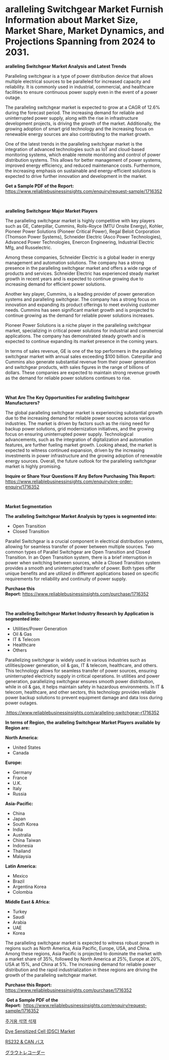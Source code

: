 <p><h1>aralleling Switchgear Market Furnish Information about Market Size, Market Share, Market Dynamics, and Projections Spanning from 2024 to 2031.</h1></p><p><strong>aralleling Switchgear Market Analysis and Latest Trends</strong></p>
<p><p>Paralleling switchgear is a type of power distribution device that allows multiple electrical sources to be paralleled for increased capacity and reliability. It is commonly used in industrial, commercial, and healthcare facilities to ensure continuous power supply even in the event of a power outage.</p><p>The paralleling switchgear market is expected to grow at a CAGR of 12.6% during the forecast period. The increasing demand for reliable and uninterrupted power supply, along with the rise in infrastructure development projects, is driving the growth of the market. Additionally, the growing adoption of smart grid technology and the increasing focus on renewable energy sources are also contributing to the market growth.</p><p>One of the latest trends in the paralleling switchgear market is the integration of advanced technologies such as IoT and cloud-based monitoring systems, which enable remote monitoring and control of power distribution systems. This allows for better management of power systems, improved energy efficiency, and reduced maintenance costs. Furthermore, the increasing emphasis on sustainable and energy-efficient solutions is expected to drive further innovation and development in the market.</p></p>
<p><strong>Get a Sample PDF of the Report:&nbsp;</strong> <a href="https://www.reliablebusinessinsights.com/enquiry/request-sample/1716352">https://www.reliablebusinessinsights.com/enquiry/request-sample/1716352</a></p>
<p>&nbsp;</p>
<p><strong>aralleling Switchgear Major Market Players</strong></p>
<p><p>The paralleling switchgear market is highly competitive with key players such as GE, Caterpillar, Cummins, Rolls-Royce (MTU Onsite Energy), Kohler, Pioneer Power Solutions (Pioneer Critical Power), Regal Beloit Corporation (Thomson Power Systems), Schneider Electric (Asco Power Technologies), Advanced Power Technologies, Enercon Engineering, Industrial Electric Mfg, and Russelectric.</p><p>Among these companies, Schneider Electric is a global leader in energy management and automation solutions. The company has a strong presence in the paralleling switchgear market and offers a wide range of products and services. Schneider Electric has experienced steady market growth in recent years and is expected to continue growing due to increasing demand for efficient power solutions.</p><p>Another key player, Cummins, is a leading provider of power generation systems and paralleling switchgear. The company has a strong focus on innovation and expanding its product offerings to meet evolving customer needs. Cummins has seen significant market growth and is projected to continue growing as the demand for reliable power solutions increases.</p><p>Pioneer Power Solutions is a niche player in the paralleling switchgear market, specializing in critical power solutions for industrial and commercial applications. The company has demonstrated steady growth and is expected to continue expanding its market presence in the coming years.</p><p>In terms of sales revenue, GE is one of the top performers in the paralleling switchgear market with annual sales exceeding $100 billion. Caterpillar and Cummins also generate substantial revenue from their power generation and switchgear products, with sales figures in the range of billions of dollars. These companies are expected to maintain strong revenue growth as the demand for reliable power solutions continues to rise.</p></p>
<p>&nbsp;</p>
<p><strong>What Are The Key Opportunities For aralleling Switchgear Manufacturers?</strong></p>
<p><p>The global paralleling switchgear market is experiencing substantial growth due to the increasing demand for reliable power sources across various industries. The market is driven by factors such as the rising need for backup power solutions, grid modernization initiatives, and the growing focus on ensuring uninterrupted power supply. Technological advancements, such as the integration of digitalization and automation features, are further fueling market growth. Looking ahead, the market is expected to witness continued expansion, driven by the increasing investments in power infrastructure and the growing adoption of renewable energy sources. Overall, the future outlook for the paralleling switchgear market is highly promising.</p></p>
<p><strong>Inquire or Share Your Questions If Any Before Purchasing This Report:</strong> <a href="https://www.reliablebusinessinsights.com/enquiry/pre-order-enquiry/1716352">https://www.reliablebusinessinsights.com/enquiry/pre-order-enquiry/1716352</a></p>
<p>&nbsp;</p>
<p><strong>Market Segmentation</strong></p>
<p><strong>The aralleling Switchgear Market Analysis by types is segmented into:</strong></p>
<p><ul><li>Open Transition</li><li>Closed Transition</li></ul></p>
<p><p>Parallel Switchgear is a crucial component in electrical distribution systems, allowing for seamless transfer of power between multiple sources. Two common types of Parallel Switchgear are Open Transition and Closed Transition. In an Open Transition system, there is a brief interruption in power when switching between sources, while a Closed Transition system provides a smooth and uninterrupted transfer of power. Both types offer unique benefits and are utilized in different applications based on specific requirements for reliability and continuity of power supply.</p></p>
<p><strong>Purchase this Report:&nbsp;</strong><a href="https://www.reliablebusinessinsights.com/purchase/1716352">https://www.reliablebusinessinsights.com/purchase/1716352</a></p>
<p>&nbsp;</p>
<p><strong>The aralleling Switchgear Market Industry Research by Application is segmented into:</strong></p>
<p><ul><li>Utilities/Power Generation</li><li>Oil & Gas</li><li>IT & Telecom</li><li>Healthcare</li><li>Others</li></ul></p>
<p><p>Parallelizing switchgear is widely used in various industries such as utilities/power generation, oil & gas, IT & telecom, healthcare, and others. This technology allows for seamless transfer of power sources, ensuring uninterrupted electricity supply in critical operations. In utilities and power generation, parallelizing switchgear ensures smooth power distribution, while in oil & gas, it helps maintain safety in hazardous environments. In IT & telecom, healthcare, and other sectors, this technology provides reliable power backup solutions to prevent equipment damage and data loss during power outages.</p></p>
<p><a href="https://www.reliablebusinessinsights.com/aralleling-switchgear-r1716352">&nbsp;https://www.reliablebusinessinsights.com/aralleling-switchgear-r1716352</a></p>
<p><strong>In terms of Region, the aralleling Switchgear Market Players available by Region are:</strong></p>
<p>
    <p> <strong> North America: </strong>
        <ul>
            <li>United States</li>
            <li>Canada</li>
        </ul>
        </p> 
    <p> <strong> Europe: </strong>
        <ul>
            <li>Germany</li>
            <li>France</li>
            <li>U.K.</li>
            <li>Italy</li>
            <li>Russia</li>
        </ul>
        </p> 
    <p> <strong> Asia-Pacific: </strong>
        <ul>
            <li>China</li>
            <li>Japan</li>
            <li>South Korea</li>
            <li>India</li>
            <li>Australia</li>
            <li>China Taiwan</li>
            <li>Indonesia</li>
            <li>Thailand</li>
            <li>Malaysia</li>
        </ul>
        </p> 
    <p> <strong> Latin America: </strong>
        <ul>
            <li>Mexico</li>
            <li>Brazil</li>
            <li>Argentina Korea</li>
            <li>Colombia</li>
        </ul>
        </p> 
    <p> <strong> Middle East & Africa: </strong>
        <ul>
            <li>Turkey</li>
            <li>Saudi</li>
            <li>Arabia</li>
            <li>UAE</li>
            <li>Korea</li>
        </ul>
    </p>
    </p>
<p><p>The paralleling switchgear market is expected to witness robust growth in regions such as North America, Asia Pacific, Europe, USA, and China. Among these regions, Asia Pacific is projected to dominate the market with a market share of 35%, followed by North America at 25%, Europe at 20%, USA at 15%, and China at 5%. The increasing demand for reliable power distribution and the rapid industrialization in these regions are driving the growth of the paralleling switchgear market.</p></p>
<p><strong>Purchase this Report: </strong><a href="https://www.reliablebusinessinsights.com/purchase/1716352">https://www.reliablebusinessinsights.com/purchase/1716352</a></p>
<p>&nbsp;<strong>Get a Sample PDF of the Report:&nbsp;&nbsp;</strong><a href="https://www.reliablebusinessinsights.com/enquiry/request-sample/1716352">https://www.reliablebusinessinsights.com/enquiry/request-sample/1716352</a></p>
<p><strong></strong></p>
<p><p><a href="https://github.com/sarassiksa/Market-Research-Report-List-1/blob/main/2483752107816.md">주거용 석영 석재</a></p><p><a href="https://github.com/wusalecollins540tpqoz/Market-Research-Report-List-2/blob/main/dye-sensitized-cell-dsc-market.md">Dye Sensitized Cell (DSC) Market</a></p><p><a href="https://github.com/zjkmgcs938405/Market-Research-Report-List-2/blob/main/9042488113833.md">RS232 & CAN バス</a></p><p><a href="https://medium.com/@byroalenzuela76845/%E3%82%B0%E3%83%A9%E3%82%A6%E3%83%88%E3%83%AC%E3%82%B3%E3%83%BC%E3%83%80%E3%83%BC%E3%83%9E%E3%83%BC%E3%82%B1%E3%83%83%E3%83%88-%E6%88%90%E5%8A%9F%E8%A3%8F%E3%81%AB%E3%83%93%E3%82%B8%E3%83%8D%E3%82%B9%E6%88%A6%E7%95%A5%E3%82%92%E7%AB%8B%E3%81%A6%E3%82%8B%E3%81%9F%E3%82%81%E3%81%AE%E9%8D%B52031%E5%B9%B4%E3%81%BE%E3%81%A7%E3%81%AE%E4%BA%88%E6%B8%AC-87331502f015">グラウトレコーダー</a></p></p>